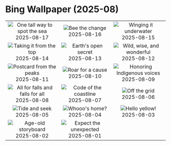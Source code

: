 # Bing Wallpaper (2025-08)

|  |  |  |
|:---:|:---:|:---:|
| ![](https://www.bing.com/th?id=OHR.LyngvigLighthouse_EN-US1600601632_400x240.jpg "One tall way to spot the sea") 2025-08-17 | ![](https://www.bing.com/th?id=OHR.ColorfulBeehives_EN-US1476944743_400x240.jpg "Bee the change") 2025-08-16 | ![](https://www.bing.com/th?id=OHR.SpottedEagleRay_EN-US9227600044_400x240.jpg "Winging it underwater") 2025-08-15 |
| ![](https://www.bing.com/th?id=OHR.PizNairPeak_EN-US9097547756_400x240.jpg "Taking it from the top") 2025-08-14 | ![](https://www.bing.com/th?id=OHR.CoronaArch_EN-US8928406175_400x240.jpg "Earth's open secret") 2025-08-13 | ![](https://www.bing.com/th?id=OHR.KenyaElephants_EN-US8723347309_400x240.jpg "Wild, wise, and wonderful") 2025-08-12 |
| ![](https://www.bing.com/th?id=OHR.SantaMaddalena_EN-US8546897995_400x240.jpg "Postcard from the peaks") 2025-08-11 | ![](https://www.bing.com/th?id=OHR.LionessKenya_EN-US8440386444_400x240.jpg "Roar for a cause") 2025-08-10 | ![](https://www.bing.com/th?id=OHR.MaoriRock_EN-US6499689741_400x240.jpg "Honoring Indigenous voices") 2025-08-09 |
| ![](https://www.bing.com/th?id=OHR.IguazuArgentina_EN-US5953375078_400x240.jpg "All for falls and falls for all") 2025-08-08 | ![](https://www.bing.com/th?id=OHR.GasparillaLight_EN-US0554204214_400x240.jpg "Code of the coastline") 2025-08-07 | ![](https://www.bing.com/th?id=OHR.NaPaliKauai_EN-US7451684312_400x240.jpg "Off the grid") 2025-08-06 |
| ![](https://www.bing.com/th?id=OHR.CaliforniaTidepool_EN-US9089576317_400x240.jpg "Tide and seek") 2025-08-05 | ![](https://www.bing.com/th?id=OHR.LaplandOwl_EN-US8965493818_400x240.jpg "Whooo's home?") 2025-08-04 | ![](https://www.bing.com/th?id=OHR.HappySunflower_EN-US8791544241_400x240.jpg "Hello yellow!") 2025-08-03 |
| ![](https://www.bing.com/th?id=OHR.FruitaPetroglyphs_EN-US8712481828_400x240.jpg "Age-old storyboard") 2025-08-02 | ![](https://www.bing.com/th?id=OHR.EdinburghFringe_EN-US5923216873_400x240.jpg "Expect the unexpected") 2025-08-01 |  |
